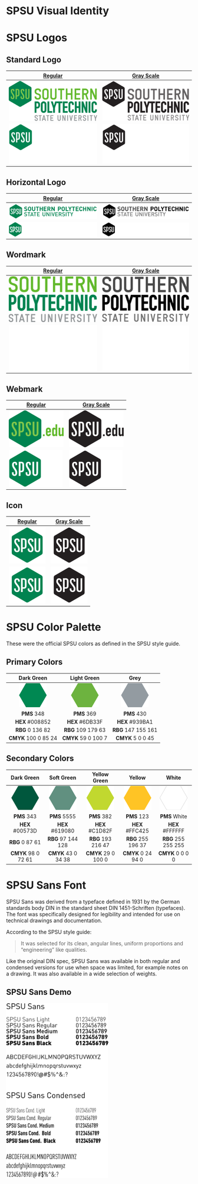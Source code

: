 # SPSU Visual Identity



# SPSU Logos

## Standard Logo

| [Regular](Logos/logo) | [Gray Scale](Logos/logo_BW) |
| ------------- | ------------- |
| ![Logo Regular](Logos/logo/SPSU_LOGO.png) | ![Logo Gray Scale](Logos/logo_BW/SPSU_LOGO_K.png) |
| ![Logo Regular Inverted](Logos/logo/SPSU_LOGO_REV.png) | ![Logo Gray Scale Inverted](Logos/logo_BW/SPSU_LOGO_REV_BW.png) |

## Horizontal Logo

| [Regular](Logos/horizontal) | [Gray Scale](Logos/horizontal_BW) |
| ------------- | ------------- |
| ![Horizontile Regular](Logos/horizontal/SPSU_HORIZ.png) | ![Horizontile Gray Scale](Logos/horizontal_BW/SPSU_HORIZ_K.png) |
| ![Horizontile Regular Inverted](Logos/horizontal/SPSU_HORIZ_REV.png) | ![Horizontile Gray Scale Inverted](Logos/horizontal_BW/SPSU_HORIZ_REV_BW.png) |


## Wordmark

| [Regular](Logos/wordmark) | [Gray Scale](Logos/wordmark_BW) |
| ------------- | ------------- |
| ![Wordmark Regular](Logos/wordmark/SPSU_WORD.png) | ![Wordmark Gray Scale](Logos/wordmark_BW/SPSU_WORD_K.png) |
| ![Wordmark Regular Inverted](Logos/wordmark/SPSU_WORD_REV.png) | ![Wordmark Gray Scale Inverted](Logos/wordmark_BW/SPSU_WORD_REV_BW.png) |

## Webmark

| [Regular](Logos/webmark) | [Gray Scale](Logos/webmark_BW) |
| ------------- | ------------- |
| ![Webmark Regular](Logos/webmark/SPSU_WEB.png) | ![Webmark Gray Scale](Logos/webmark_BW/SPSU_WEB_K.png) |
| ![Webmark Regular Inverted](Logos/webmark/SPSU_WEB_REV.png) | ![Webmark Gray Scale Inverted](Logos/webmark_BW/SPSU_WEB_REV_BW.png) |

## Icon

| [Regular](Logos/icon) | [Gray Scale](Logos/icon_BW) |
| ------------- | ------------- |
| ![Icon Regular](Logos/icon/SPSU_ICON.png) | ![Icon Gray Scale](Logos/icon_BW/SPSU_ICON_K.png) |
| ![Icon Regular Inverted](Logos/icon/SPSU_ICON_REV.png) | ![Icon Gray Scale Inverted](Logos/icon_BW/SPSU_ICON_REV_BW.png) |



# SPSU Color Palette

These were the official SPSU colors as defined in the SPSU style guide.

## Primary Colors

| Dark Green | Light Green |   Grey   |
| :-----------: | :----------: | :------: |
| ![](Colors/swatches/008852.png) | ![](Colors/swatches/6DB33F.png) | ![](Colors/swatches/939BA1.png) |
| **PMS** 348              | **PMS** 369              | **PMS** 430              |
| **HEX** #008852          | **HEX** #6DB33F          | **HEX** #939BA1          |
| **RBG** 0 136 82         | **RBG** 109 179 63       | **RBG** 147 155 161      |
| **CMYK** 100 0 85 24     | **CMYK** 59 0 100 7      | **CMYK** 5 0 0 45        |


## Secondary Colors

| Dark Green | Soft Green | Yellow Green | Yellow |  White  |
| :--------: | :--------: | :----------: | :-----: | :-----: |
| ![](Colors/swatches/00573D.png) | ![](Colors/swatches/619080.png) | ![](Colors/swatches/C1D82F.png) | ![](Colors/swatches/FFC425.png) | ![](Colors/swatches/FFFFFF.png) |
| **PMS** 343 | **PMS** 5555 | **PMS** 382 | **PMS** 123 | **PMS** White |
| **HEX** #00573D | **HEX** #619080 | **HEX** #C1D82F | **HEX** #FFC425 | **HEX** #FFFFFF |
| **RBG** 0 87 61 | **RBG** 97 144 128 | **RBG** 193 216 47 | **RBG** 255 196 37 | **RBG** 255 255 255 |
| **CMYK** 98 0 72 61 | **CMYK** 43 0 34 38 | **CMYK** 29 0 100 0 | **CMYK** 0 24 94 0 | **CMYK** 0 0 0 0 |



# SPSU Sans Font

SPSU Sans was derived from a typeface defined in 1931 by the German
standards body DIN in the standard sheet DIN 1451-Schriften (typefaces).
The font was specifically designed for legibility and intended for use
on technical drawings and documentation.

According to the SPSU style guide:

>It was selected for its clean, angular lines, uniform proportions and “engineering” like qualities.

Like the original DIN spec, SPSU Sans was available in both regular and condensed
versions for use when space was limited, for example notes on a drawing. It was also
available in a wide selection of weights.

## SPSU Sans Demo

<img src="/Fonts/demo/demo.png" alt="SPSU Sans Demo" width="277">


